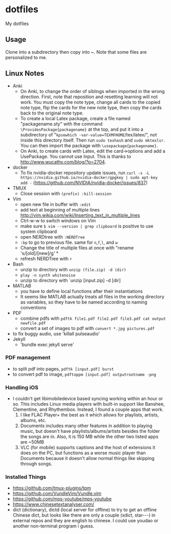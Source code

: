 # dotfiles

My dotfiles

## Usage

Clone into a subdirectory then copy into ~. Note that some files are personalized to me.

## Linux Notes

- Anki
  - On Anki, to change the order of siblings when imported in the wrong direction. First, note that reposition and resetting learning will not work. You must copy the note type, change all cards to the copied note type, flip the cards for the new note type, then copy the cards back to the original note type.
  - To create a local Latex package, create a file named "packagename.sty" with the command `\ProvidesPackage{packagename}` at the top, and put it into a subdirectory of "`kpsewhich -var-value=TEXMFHOME`/tex/latex/", not inside this directory itself. Then run `sudo texhash` and `sudo mktexlsr`. You can then import the package with `\usepackage{packagename}`.
  - On Anki, to create cards with Latex, edit the card->options and add a UsePackage. You cannot use Input. This is thanks to http://www.wucathy.com/blog/?p=2704.
- docker
  - To fix nvidia-docker repository update issues, run `curl -s -L https://nvidia.github.io/nvidia-docker/gpgkey | sudo apt-key add -` (https://github.com/NVIDIA/nvidia-docker/issues/837)
- TMUX
  - Close session with `(prefix) :kill-session`
- Vim
  - open new file in buffer with `:edit`
  - add text at beginning of multiple lines http://vim.wikia.com/wiki/Inserting_text_in_multiple_lines
  - Ctrl-w-w to switch windows on Vim
  - make sure `$ vim --version | grep clipboard` is positive to use system clipboard
  - open NERDtree with `:NERDTree`
  - `:bp` to go to previous file. same for `n`,`f`,`l`, and `w`
  - Change the title of multiple files at once with "rename 's/[old]/[new]/g' *
  - refresh NERDTree with `r`
- Bash
  - unzip to directory with `unzip (file.zip) -d (dir)`
  - `play -n synth whitenoise`
  - unzip to directory with `unzip [input.zip] -d [dir]
- MATLAB
  - you have to define local functions after their instantiations
  - It seems like MATLAB actually treats all files in the working directory as variables, so they have to be named according to naming conventions
- PDF
  - combine pdfs with `pdftk file1.pdf file2.pdf file3.pdf cat output newfile.pdf`
  - convert a set of images to pdf with `convert *.jpg pictures.pdf `
- to fix buggy audio, use 'killall pulseaudio'
- Jekyll
  - 'bundle exec jekyll serve'


### PDF management

- to split pdf into pages, `pdftk [input.pdf] burst`
- to convert pdf to image, `pdftoppm [input.pdf] outputrootname -png`

### Handling iOS

- I couldn't get libimobiledevice based syncing working within an hour or so. This includes Linux media players with built-in support like Banshee, Clementine, and Rhythembox. Instead, I found a couple apps that work. 
  1. I like FLAC Player+ the best as it which allows for playlists, artists, albums, etc.
  2. Documents includes many other features in addition to playing music, but doesn't have playlists/albums/artists besides the folder the songs are in. Also, it is 150 MB while the other two listed apps are ~50MB
  3. VLC (for mobile) supports captions and the host of extensions it does on the PC, but functions as a worse music player than Documents because it doesn't allow normal things like skipping through songs.

### Installed Things

- https://github.com/tmux-plugins/tpm
- https://github.com/VundleVim/Vundle.vim
- https://github.com/mps-youtube/mps-youtube
- https://www.chinesetextanalyser.com/
- dict (dictionary), dictd (local server for offline) to try to get an offline Chinese dict, but looks like there are only a couple (xdict, star---) in external repos and they are english to chinese. I could use youdao or another non-terminal program i guess.

